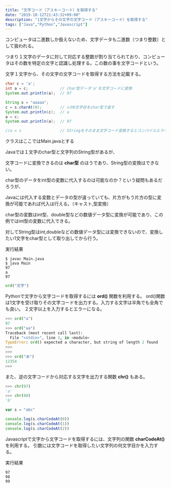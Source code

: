 ```yaml
---
title: "文字コード（アスキーコード）を取得する"
date: "2019-10-12T21:43:32+09:00"
description: "1文字からその文字の文字コード（アスキーコード）を取得する"
tags: ["Java","Python","Javascript"]
---
```


コンピュータは二進数しか扱えないため、文字データも二進数（つまり整数）として扱われる。

つまり１文字のデータに対して対応する整数が割り当てられており、コンピュータはその数を特定の文字と認識し処理する。この数の事を文字コードという。

文字１文字から、その文字の文字コードを取得する方法を記載する。

<div class="note_content_by_programming_language" id="note_content_Java">

```java
char c = 'a';
int a = c;              // char型データ'a'を文字コードに変換
System.out.println(a);  // 97

String s = "aaaaa";
c = s.charAt(0);        // sの0文字目をchar型で返す 
System.out.println(c);  // a
a = c;
System.out.println(a);  // 97

//a = s                 // Stringをそのまま文字コード変換するとコンパイルエラー
```

クラスはここではMain.javaとする

Javaでは１文字のchar型と文字列のString型があるが、

文字コードに変換できるのは **char型** のほうであり、String型の変換はできない。

char型のデータをint型の変数に代入するのは可能なのか？という疑問もあるだろうが、

Javaには代入する変数とデータの型が違っていても、片方がもう片方の型に変換が可能であれば代入は行える。（キャスト,型変換）

char型の変数はint型、double型などの数値データ型に変換が可能であり、この例ではint型の変数に代入できる。

対してString型はint,doubleなどの数値データ型には変換できないので、変換したい1文字をchar型として取り出してから行う。

実行結果
```
$ javac Main.java 
$ java Main
97
a
97
```
</div>
<div class="note_content_by_programming_language" id="note_content_Python">

```python
ord("文字")
```

Pythonで文字から文字コードを取得するには **ord()** 関数を利用する。
ord()関数は1文字を受け取りその文字コードを出力する。入力する文字は半角でも全角でも良い。
２文字以上を入力するとエラーになる。

```python
>>> ord("a")
97
>>> ord("aa")
Traceback (most recent call last):
  File "<stdin>", line 1, in <module>
TypeError: ord() expected a character, but string of length 2 found
>>>
>>> 
>>> ord("あ") 
12354
>>>
```

また、逆の文字コードから対応する文字を出力する関数 **chr()** もある。

```python
>>> chr(97)
'a'
>>> chr(98)
'b'
```

</div>
<div class="note_content_by_programming_language" id="note_content_Javascript">

```javascript
var s = "abc"

console.log(s.charCodeAt(0))
console.log(s.charCodeAt(1))
console.log(s.charCodeAt(2))
```

Javascriptで文字から文字コードを取得するには、文字列の関数 **charCodeAt()** を利用する。
引数には文字コードを取得したい文字列の何文字目かを入力する。

実行結果

```
97
98
99
```

</div>
